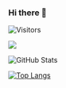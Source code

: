 ### Hi there 👋

<!--
**kerokerokohei/kerokerokohei** is a ✨ _special_ ✨ repository because its `README.md` (this file) appears on your GitHub profile.



Here are some ideas to get you started:

- 🔭 I’m currently working on ...
- 🌱 I’m currently learning ...
- 👯 I’m looking to collaborate on ...
- 🤔 I’m looking for help with ...
- 💬 Ask me about ...
- 📫 How to reach me: ...
- 😄 Pronouns: ...
- ⚡ Fun fact: ...
-->


![Visitors](https://visitor-badge.glitch.me/badge?page_id=kerokerokohei&left_color=gray&right_color=blue)
 
![](https://github-profile-summary-cards.vercel.app/api/cards/profile-details?username=kerokerokohei&theme=github_dark)
 
![GitHub Stats](https://github-readme-stats.vercel.app/api?username=kerokerokohei&show_icons=true)
 
[![Top Langs](https://github-readme-stats.vercel.app/api/top-langs/?username=kerokerokohei&layout=compact&langs_count=6)](https://github.com/anuraghazra/github-readme-stats)


